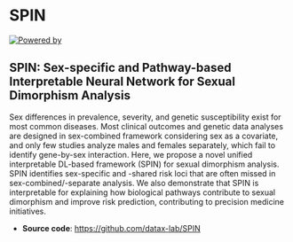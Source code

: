 # SPIN

[![Powered by ](https://img.shields.io/badge/Powered%20by-DataX%20Lab-orange.svg?style=flat&colorA=555&colorB=b42b2c)](https://www.dataxlab.org)

## SPIN: Sex-specific and Pathway-based Interpretable Neural Network for Sexual Dimorphism Analysis

Sex differences in prevalence, severity, and genetic susceptibility exist for most common diseases. Most clinical outcomes and genetic data analyses are designed in sex-combined framework considering sex as a covariate, and only few studies analyze males and females separately, which fail to identify gene-by-sex interaction. Here, we propose a novel unified interpretable DL-based framework (SPIN) for sexual dimorphism analysis. SPIN identifies sex-specific and -shared risk loci that are often missed in sex-combined/-separate analysis. We also demonstrate that SPIN is interpretable for explaining how biological pathways contribute to sexual dimorphism and improve risk prediction, contributing to precision medicine initiatives. 

- **Source code**: https://github.com/datax-lab/SPIN

